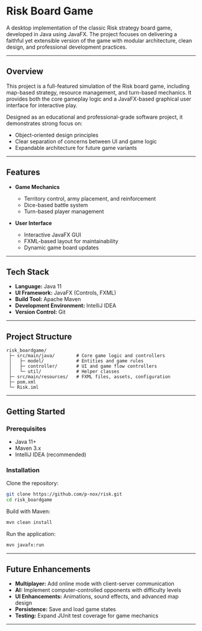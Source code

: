 
# Risk Board Game

A desktop implementation of the classic Risk strategy board game, developed in Java using JavaFX. The project focuses on delivering a faithful yet extensible version of the game with modular architecture, clean design, and professional development practices.

---

##  Overview

This project is a full-featured simulation of the Risk board game, including map-based strategy, resource management, and turn-based mechanics. It provides both the core gameplay logic and a JavaFX-based graphical user interface for interactive play.

Designed as an educational and professional-grade software project, it demonstrates strong focus on:

* Object-oriented design principles
* Clear separation of concerns between UI and game logic
* Expandable architecture for future game variants

---

##  Features

* **Game Mechanics**

  * Territory control, army placement, and reinforcement
  * Dice-based battle system
  * Turn-based player management
* **User Interface**

  * Interactive JavaFX GUI
  * FXML-based layout for maintainability
  * Dynamic game board updates

---

##  Tech Stack

* **Language:** Java 11
* **UI Framework:** JavaFX (Controls, FXML)
* **Build Tool:** Apache Maven
* **Development Environment:** IntelliJ IDEA
* **Version Control:** Git

---

##  Project Structure

```
risk_boardgame/
 ├─ src/main/java/        # Core game logic and controllers
 │   ├─ model/            # Entities and game rules
 │   ├─ controller/       # UI and game flow controllers
 │   └─ util/             # Helper classes
 ├─ src/main/resources/   # FXML files, assets, configuration
 ├─ pom.xml               
 └─ Risk.iml              
```

---

##  Getting Started

### Prerequisites

* Java 11+
* Maven 3.x
* IntelliJ IDEA (recommended)

### Installation

Clone the repository:

```bash
git clone https://github.com/p-nox/risk.git
cd risk_boardgame
```

Build with Maven:

```bash
mvn clean install
```

Run the application:

```bash
mvn javafx:run
```

---

##  Future Enhancements

* **Multiplayer:** Add online mode with client-server communication
* **AI:** Implement computer-controlled opponents with difficulty levels
* **UI Enhancements:** Animations, sound effects, and advanced map design
* **Persistence:** Save and load game states
* **Testing:** Expand JUnit test coverage for game mechanics

---

